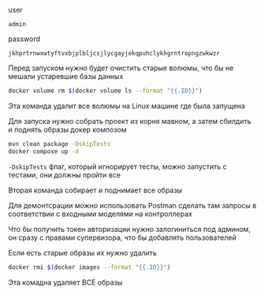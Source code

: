 user

```
admin
```

password

```
jkhprtrnwxwtyftvxbjplbljcsjlycgayjekqpuhclykhgrntropngzwkwzr
```

Перед запуском нужно будет очистить старые волюмы, что бы не мешали устаревшие базы данных

```bash
docker volume rm $(docker volume ls --format "{{.ID}}")
```

Эта команда удалит все волюмы на Linux машине где была запущена

Для запуска нужно собрать проект из корня мавном, а затем сбилдить и поднять образы докер композом
```bash
mvn clean package -DskipTests
docker compose up -d
```
`-DskipTests` флаг, который игнорирует тесты, можно запустить с тестами, они должны пройти все

Вторая команда собирает и поднимает все образы

Для демонтсрации можно использовать Postman сделать там запросы в соответствии с входными моделями на контроллерах

Что бы получить токен авторизации нужно залогиниться под админом, он сразу с правами супервизора, что бы добавлять пользователей

Если есть старые образы их нужно удалить
```bash
docker rmi $(docker images --format "{{.ID}}")
```
Эта комадна удаляет ВСЕ образы
